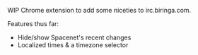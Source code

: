 WIP Chrome extension to add some niceties to irc.biringa.com.

Features thus far:

* Hide/show Spacenet's recent changes
* Localized times & a timezone selector